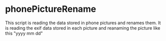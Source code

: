 # phonePictureRename
This script is reading the data stored in phone pictures and renames them. It is reading the exif data stored in each picture and reanaming the picture like this "yyyy mm dd"
